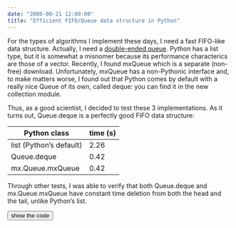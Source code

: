 ```yaml
---
date: "2006-08-21 12:00:00"
title: "Efficient FIFO/Queue data structure in Python"
---
```




For the types of algorithms I implement these days, I need a fast FIFO-like data structure. Actually, I need a [double-ended queue](https://en.wikipedia.org/wiki/Deque). Python has a list type, but it is somewhat a misnomer because its performance characterics are those of a vector. Recently, I found mxQueue which is a separate (non-free) download. Unfortunately, mxQueue has a non-Pythonic interface and, to make matters worse, I found out that Python comes by default with a really nice Queue of its own, called deque: you can find it in the new collection module. 

Thus, as a good scientist, I decided to test these 3 implementations. As it turns out, Queue.deque is a perfectly good FIFO data structure:

Python class             |time (s)                 |
-------------------------|-------------------------|
list (Python&rsquo;s default) |2.26                     |
Queue.deque              |0.42                     |
mx.Queue.mxQueue         |0.42                     |


Through other tests, I was able to verify that both Queue.deque and mx.Queue.mxQueue have constant time deletion from both the head and the tail, unlike Python&rsquo;s list.

<input type="button" class="button" value="show the code" onclick="javascript:document.getElementById('codezzz1').style.display=''" />

<code id="codezzz1" style="display:None"><br/>
from collections import deque<br/>
from time import time<br/>
from mx.Queue import *<br/>
def deleteFromHead(t):<br/>
for i in xrange(1000): t.append(1)<br/>
for i in xrange(1000000):<br/>
t.append(10)<br/>
del t[0]<br/>
def deleteFromHead2(t):<br/>
for i in xrange(1000): t.push(1)<br/>
for i in xrange(1000000):<br/>
t.push(10)<br/>
t.pop()<br/>
before=time()<br/>
t=Queue()<br/>
deleteFromHead2(t)<br/>
after=time()<br/>
print after-before<br/>
before=time()<br/>
t=deque()<br/>
deleteFromHead(t)<br/>
after=time()<br/>
print after-before<br/>
before=time()<br/>
t=[]<br/>
deleteFromHead(t)<br/>
after=time()<br/>
print after-before<br/>
<input type="button" class="button" value="hide the code" onclick="javascript:document.getElementById('codezzz1').style.display='None'" /><br/>
</code>

